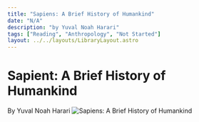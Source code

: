 ```yaml
---
title: "Sapiens: A Brief History of Humankind"
date: "N/A"
description: "by Yuval Noah Harari"
tags: ["Reading", "Anthropology", "Not Started"]
layout: ../../layouts/LibraryLayout.astro
---
```


# Sapient: A Brief History of Humankind
By Yuval Noah Harari
![Sapiens: A Brief History of Humankind](/images/sapiens.jpg)